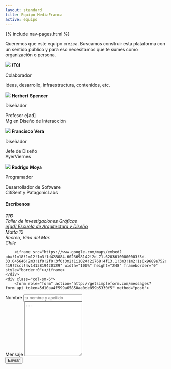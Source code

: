 ```yaml
---
layout: standard
title: Equipo MediaFranca
active: equipo
---
```

<div class='container'>
	{% include nav-pages.html %}
</div>

<div class="air-vertical-jumbo">
	

</div>
<p>Queremos que este equipo crezca. Buscamos construir esta plataforma con un sentido público y para eso necesitamos que te sumes como organización o persona.</p>

<div class='row personas'>
	<div class='col-md-3 tcenter'>
		<img src="{{ site.baseurl }}/images/bio-nn.svg">
		<strong>(Tú)</strong><br>
		<p>Colaborador</p>
			<p class="small">Ideas, desarrollo, infraestructura, contenidos, etc.</p>
	</div>
	<div class='col-md-3 tcenter'>
		<img src="{{ site.baseurl }}/images/bio-hspencer.jpg">
		<strong>Herbert Spencer</strong><br>
		<p>Diseñador
			<p class='small'>Profesor e[ad]<br>Mg en Diseño de Interacción</p>
		</p>
	</div>
	<div class='col-md-3 tcenter'>
		<img src="{{ site.baseurl }}/images/bio-pancho.jpg">
		<strong>Francisco Vera</strong><br>
		<p>Diseñador
		<p class='small'>Jefe de Diseño<br>AyerViernes</p>
	</p>
	</div>
	<div class='col-md-3 tcenter'>
		<img src="{{ site.baseurl }}/images/bio-moya.jpg">
		<strong>Rodrigo Moya</strong><br>
		<p>Programador
		<p class='small'>Desarrollador de Software<br>CitiSent y PatagonicLabs</p>
		</p>
	</div>
</div>

<div class="row air-top">
	<div class="col-sm-6">
		<h4>Escríbenos</h4>
		<address><strong>TIG</strong><br>Taller de Investigaciones Gráficas<br>
		<a href="http://www.ead.pucv.cl">e[ad] Escuela de Arquitectura y Diseño</a><br>
		Matta 12<br>
		Recreo, Viña del Mar.<br>
		Chile
		</address>

		<iframe src="https://www.google.com/maps/embed?pb=!1m18!1m12!1m3!1d428084.6023698142!2d-71.62036100000003!3d-33.045646!2m3!1f0!2f0!3f0!3m2!1i1024!2i768!4f13.1!3m3!1m2!1s0x9689e752e7a12077%3A0xa74fc411fd5526d3!2sManuel+Antonio+Matta+12%2C+Vi%C3%B1a+del+Mar%2C+Valpara%C3%ADso!5e0!3m2!1ses-419!2scl!4v1413819420129" width="100%" height="248" frameborder="0" style="border:0"></iframe>
	</div>
	<div class="col-sm-6">
		<form role="form" action="http://getsimpleform.com/messages?form_api_token=5d10aa4f599a65850aa0de859b5330f5" method="post">
<!-- the redirect_to is optional, the form will redirect to the referrer on submission -->
<input type='hidden' name='redirect_to' value='http://mediafranca.github.io/pags/gracias' />
<!-- all your input fields here.... -->
<div class="form-group">
	<label for="name1" class="control-label">Nombre</label>
	<input type="text" class="form-control" id='name1' name='name' placeholder="tu nombre y apellido">

</div>
<div class="form-group">
	<label for="message1" class="control-label">Mensaje</label>
	<textarea id='message1' name='message' class='form-control' placeholder='...' rows='11'></textarea>
</div>
<input type='submit' id='' class='btn btn-primary pull-right' value='Enviar'>
</form>
	</div>
</div>


